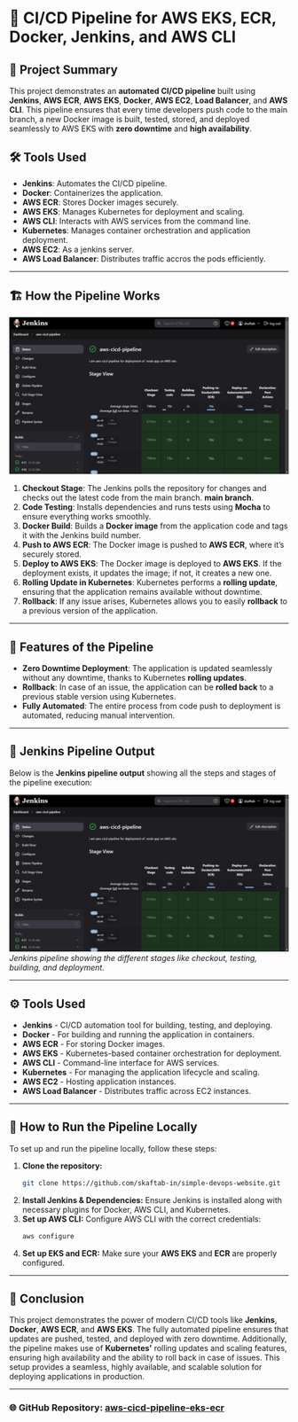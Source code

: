 # 🚀 CI/CD Pipeline for AWS EKS, ECR, Docker, Jenkins, and AWS CLI

## 📝 Project Summary

This project demonstrates an **automated CI/CD pipeline** built using **Jenkins**, **AWS ECR**, **AWS EKS**, **Docker**, **AWS EC2**, **Load Balancer**, and **AWS CLI**. This pipeline ensures that every time developers push code to the main branch, a new Docker image is built, tested, stored, and deployed seamlessly to AWS EKS with **zero downtime** and **high availability**.

## 🛠️ Tools Used

- **Jenkins**: Automates the CI/CD pipeline.
- **Docker**: Containerizes the application.
- **AWS ECR**: Stores Docker images securely.
- **AWS EKS**: Manages Kubernetes for deployment and scaling.
- **AWS CLI**: Interacts with AWS services from the command line.
- **Kubernetes**: Manages container orchestration and application deployment.
- **AWS EC2**: As a jenkins server.
- **AWS Load Balancer**: Distributes traffic accros the pods efficiently.

---

## 🏗️ How the Pipeline Works
![Jenkins Pipeline View](stage_output.png) 

1. **Checkout Stage**: The Jenkins polls the repository for changes and checks out the latest code from the main branch. **main branch**.
2. **Code Testing**: Installs dependencies and runs tests using **Mocha** to ensure everything works smoothly.
3. **Docker Build**: Builds a **Docker image** from the application code and tags it with the Jenkins build number.
4. **Push to AWS ECR**: The Docker image is pushed to **AWS ECR**, where it’s securely stored.
5. **Deploy to AWS EKS**: The Docker image is deployed to **AWS EKS**. If the deployment exists, it updates the image; if not, it creates a new one.
6. **Rolling Update in Kubernetes**: Kubernetes performs a **rolling update**, ensuring that the application remains available without downtime.
8. **Rollback**: If any issue arises, Kubernetes allows you to easily **rollback** to a previous version of the application.

---

## 🔄 Features of the Pipeline

- **Zero Downtime Deployment**: The application is updated seamlessly without any downtime, thanks to Kubernetes **rolling updates**.
- **Rollback**: In case of an issue, the application can be **rolled back** to a previous stable version using Kubernetes.
- **Fully Automated**: The entire process from code push to deployment is automated, reducing manual intervention.


---

## 📸 Jenkins Pipeline Output

Below is the **Jenkins pipeline output** showing all the steps and stages of the pipeline execution:

![Jenkins Pipeline View](stage_output.png)  
*Jenkins pipeline showing the different stages like checkout, testing, building, and deployment.*

---

## ⚙️ Tools Used

- **Jenkins** - CI/CD automation tool for building, testing, and deploying.
- **Docker** - For building and running the application in containers.
- **AWS ECR** - For storing Docker images.
- **AWS EKS** - Kubernetes-based container orchestration for deployment.
- **AWS CLI** - Command-line interface for AWS services.
- **Kubernetes** - For managing the application lifecycle and scaling.
- **AWS EC2** - Hosting application instances.
- **AWS Load Balancer** - Distributes traffic across EC2 instances.

---

## 🚀 How to Run the Pipeline Locally

To set up and run the pipeline locally, follow these steps:

1. **Clone the repository:**
    ```bash
    git clone https://github.com/skaftab-in/simple-devops-website.git
    ```
2. **Install Jenkins & Dependencies:** Ensure Jenkins is installed along with necessary plugins for Docker, AWS CLI, and Kubernetes.
3. **Set up AWS CLI:** Configure AWS CLI with the correct credentials:
    ```bash
    aws configure
    ```
4. **Set up EKS and ECR:** Make sure your **AWS EKS** and **ECR** are properly configured.

---

## 💬 Conclusion

This project demonstrates the power of modern CI/CD tools like **Jenkins**, **Docker**, **AWS ECR**, and **AWS EKS**. The fully automated pipeline ensures that updates are pushed, tested, and deployed with zero downtime. Additionally, the pipeline makes use of **Kubernetes'** rolling updates and scaling features, ensuring high availability and the ability to roll back in case of issues. This setup provides a seamless, highly available, and scalable solution for deploying applications in production.

---

### 🌐 GitHub Repository: [aws-cicd-pipeline-eks-ecr](https://github.com/skaftab-in/aws-cicd-pipeline-eks-ecr)
